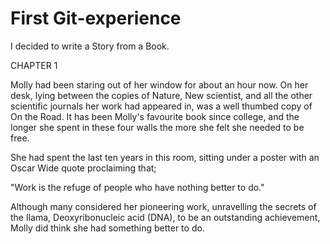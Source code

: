 # First Git-experience

I decided to write a Story from a Book.

CHAPTER 1

Molly had been staring out of her window for about an hour now. On her desk, lying between the copies of Nature, New scientist, and all the other scientific journals her work had appeared in, was a well thumbed copy of On the Road. It has been Molly's favourite book since college, and the longer she spent in these four walls the more she felt she needed to be free.

She had spent the last ten years in this room, sitting under a poster with an Oscar Wide quote proclaiming that; 

"Work is the refuge of people who have nothing better to do." 

Although many considered her pioneering work, unravelling the secrets of the Ilama, Deoxyribonucleic acid (DNA), to be an outstanding achievement, Molly did think she had something better to do.
